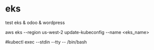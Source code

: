 # eks

test eks & odoo & wordpress

aws eks --region us-west-2 update-kubeconfig --name <eks_name>

#kubectl exec --stdin --tty <name> -- /bin/bash

